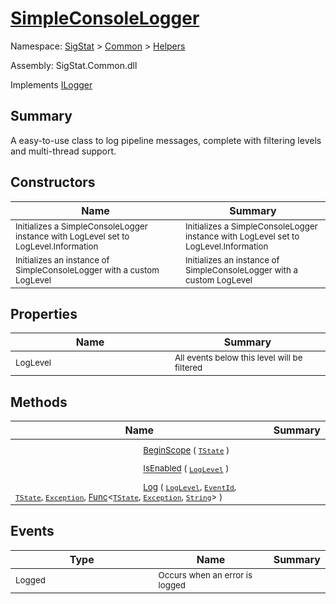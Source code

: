 # [SimpleConsoleLogger](./SimpleConsoleLogger.md)

Namespace: [SigStat]() > [Common](./../README.md) > [Helpers](./README.md)

Assembly: SigStat.Common.dll

Implements [ILogger](https://docs.microsoft.com/en-us/dotnet/api/Microsoft.Extensions.Logging.ILogger)

## Summary
A easy-to-use class to log pipeline messages, complete with filtering levels and multi-thread support.

## Constructors

| Name | Summary | 
| --- | --- | 
|<img width=200/> <sub>Initializes a SimpleConsoleLogger instance with LogLevel set to LogLevel.Information</sub> | <sub>Initializes a SimpleConsoleLogger instance with LogLevel set to LogLevel.Information</sub> | <br>
|<img width=200/> <sub>Initializes an instance of SimpleConsoleLogger with a custom LogLevel</sub> | <sub>Initializes an instance of SimpleConsoleLogger with a custom LogLevel</sub> | <br>


## Properties

| Name | Summary | 
| --- | --- | 
|<img width=200/> <sub>LogLevel</sub> | <sub>All events below this level will be filtered</sub> | <br>


## Methods

| Name | Summary | 
| --- | --- | 
|<img width=200/> <sub>[BeginScope](./Methods/SimpleConsoleLogger-100664039.md) ( [`TState`](./SimpleConsoleLogger.md) )</sub> | <sub></sub> | <br>
|<img width=200/> <sub>[IsEnabled](./Methods/SimpleConsoleLogger-100664040.md) ( [`LogLevel`](https://docs.microsoft.com/en-us/dotnet/api/Microsoft.Extensions.Logging.LogLevel) )</sub> | <sub></sub> | <br>
|<img width=200/> <sub>[Log](./Methods/SimpleConsoleLogger-100664041.md) ( [`LogLevel`](https://docs.microsoft.com/en-us/dotnet/api/Microsoft.Extensions.Logging.LogLevel), [`EventId`](https://docs.microsoft.com/en-us/dotnet/api/Microsoft.Extensions.Logging.EventId), [`TState`](./SimpleConsoleLogger.md), [`Exception`](https://docs.microsoft.com/en-us/dotnet/api/System.Exception), [Func](https://docs.microsoft.com/en-us/dotnet/api/System.Func-3)\<[`TState`](./SimpleConsoleLogger.md), [`Exception`](https://docs.microsoft.com/en-us/dotnet/api/System.Exception), [`String`](https://docs.microsoft.com/en-us/dotnet/api/System.String)> )</sub> | <sub></sub> | <br>


## Events

| Type | Name | Summary | 
| --- | --- | --- | 
|<img width=200/> <sub>Logged</sub> | <sub>Occurs when an error is logged</sub> |  | <br>


